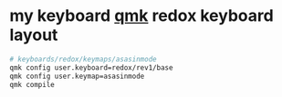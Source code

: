 # my keyboard [qmk](https://github.com/qmk/qmk_firmware/tree/master) redox keyboard layout

```bash
# keyboards/redox/keymaps/asasinmode
qmk config user.keyboard=redox/rev1/base
qmk config user.keymap=asasinmode
qmk compile
```
